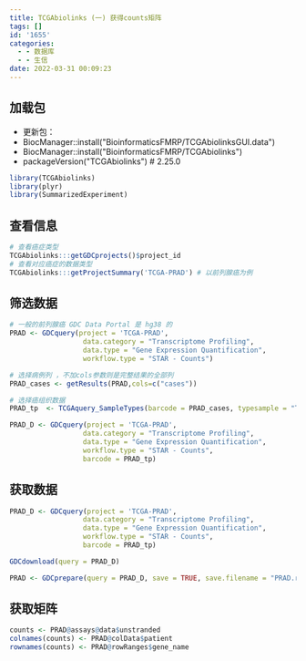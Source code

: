 ```yaml
---
title: TCGAbiolinks (一) 获得counts矩阵
tags: []
id: '1655'
categories:
  - - 数据库
  - - 生信
date: 2022-03-31 00:09:23
---
```


## 加载包

*   更新包：
*   BiocManager::install("BioinformaticsFMRP/TCGAbiolinksGUI.data")
*   BiocManager::install("BioinformaticsFMRP/TCGAbiolinks")
*   packageVersion("TCGAbiolinks") # 2.25.0

```r
library(TCGAbiolinks)
library(plyr)
library(SummarizedExperiment)
```

## 查看信息

```r
# 查看癌症类型
TCGAbiolinks:::getGDCprojects()$project_id 
# 查看对应癌症的数据类型
TCGAbiolinks:::getProjectSummary('TCGA-PRAD') # 以前列腺癌为例
```

## 筛选数据

```r
# 一般的前列腺癌 GDC Data Portal 是 hg38 的
PRAD <- GDCquery(project = 'TCGA-PRAD',
                  data.category = "Transcriptome Profiling",
                  data.type = "Gene Expression Quantification", 
                  workflow.type = "STAR - Counts")

# 选择病例列 ，不加cols参数则是完整结果的全部列
PRAD_cases <- getResults(PRAD,cols=c("cases"))

# 选择癌组织数据
PRAD_tp  <- TCGAquery_SampleTypes(barcode = PRAD_cases, typesample = "TP")

PRAD_D <- GDCquery(project = 'TCGA-PRAD',
                  data.category = "Transcriptome Profiling",
                  data.type = "Gene Expression Quantification", 
                  workflow.type = "STAR - Counts",
                  barcode = PRAD_tp)
```

## 获取数据

```r
PRAD_D <- GDCquery(project = 'TCGA-PRAD',
                  data.category = "Transcriptome Profiling",
                  data.type = "Gene Expression Quantification", 
                  workflow.type = "STAR - Counts",
                  barcode = PRAD_tp)

GDCdownload(query = PRAD_D)

PRAD <- GDCprepare(query = PRAD_D, save = TRUE, save.filename = "PRAD.rda")
```

## 获取矩阵

```r
counts <- PRAD@assays@data$unstranded
colnames(counts) <- PRAD@colData$patient
rownames(counts) <- PRAD@rowRanges$gene_name
```